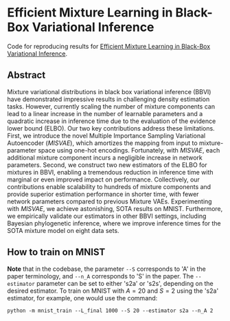 # Efficient Mixture Learning in Black-Box Variational Inference
Code for reproducing results for [Efficient Mixture Learning in Black-Box Variational Inference](https://arxiv.org/pdf/2406.07083).

## Abstract
Mixture variational distributions in black box variational inference (BBVI) have demonstrated impressive results in challenging density estimation tasks. However, currently scaling the number of mixture components can lead to a linear increase in the number of learnable parameters and a quadratic increase in inference time due to the evaluation of the evidence lower bound (ELBO). Our two key contributions address these limitations. First, we introduce the novel Multiple Importance Sampling Variational Autoencoder (*MISVAE*), which amortizes the mapping from input to mixture-parameter space using one-hot encodings. Fortunately, with *MISVAE*, each additional mixture component incurs a negligible increase in network parameters. Second, we construct two new estimators of the ELBO for mixtures in BBVI, enabling a tremendous reduction in inference time with marginal or even improved impact on performance. Collectively, our contributions enable scalability to hundreds of mixture components and provide superior estimation performance in shorter time, with fewer network parameters compared to previous Mixture VAEs. Experimenting with *MISVAE*, we achieve astonishing, SOTA results on MNIST. Furthermore, we empirically validate our estimators in other BBVI settings, including Bayesian phylogenetic inference, where we improve inference times for the SOTA mixture model on eight data sets. 

## How to train on MNIST
**Note** that in the codebase, the parameter `--S` corresponds to 'A' in the paper terminology, and `--n_A` corresponds to 'S' in the paper. The `--estimator` parameter can be set to either 's2a' or 's2s', depending on the desired estimator. To train on MNIST with $A=20$ and $S=2$ using the 's2a' estimator, for example, one would use the command:

```
python -m mnist_train --L_final 1000 --S 20 --estimator s2a --n_A 2
```
